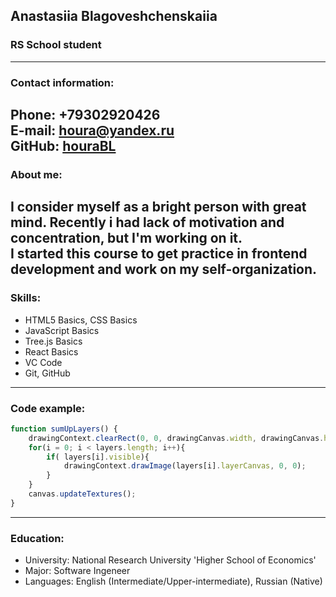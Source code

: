 ## Anastasiia Blagoveshchenskaiia

### RS School student
---
### Contact information:
**Phone**: +79302920426<br>
**E-mail**: houra@yandex.ru<br>
**GitHub**: [houraBL](https://github.com/houraBL/)<br>
---
### About me:
I consider myself as a bright person with great mind. Recently i had lack of motivation and concentration, but I'm working on it.<br>
I started this course to get practice in frontend development and work on my self-organization.<br>
---
### Skills:
* HTML5 Basics, CSS Basics
* JavaScript Basics
* Tree.js Basics
* React Basics
* VC Code
* Git, GitHub

---
### Code example:

```javascript
function sumUpLayers() {
    drawingContext.clearRect(0, 0, drawingCanvas.width, drawingCanvas.height);
    for(i = 0; i < layers.length; i++){
        if( layers[i].visible){
            drawingContext.drawImage(layers[i].layerCanvas, 0, 0);
        }
    }
    canvas.updateTextures();
}
```
---
### Education:
* University: National Research University 'Higher School of Economics'
* Major: Software Ingeneer 
* Languages: English (Intermediate/Upper-intermediate), Russian (Native)